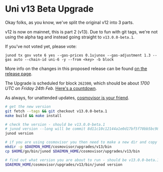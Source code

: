 # Uni v13 Beta Upgrade

Okay folks, as you know, we've split the original v12 into 3 parts.

v12 is now on mainnet, this is part 2 (v13). Due to fun with git tags, we're not using the alpha tag and instead going straight to `v13.0.0-beta.1`.

If you've not voted yet, please vote:

    junod tx gov vote 6 yes --gas-prices 0.1ujunox --gas-adjustment 1.3 --gas auto --chain-id uni-6 -y --from <key> -b block

More info on the changes in this proposed release can be found [on the release page](https://github.com/CosmosContracts/juno/releases/tag/v13.0.0-beta.1).

The Upgrade is scheduled for block `262300`, which should be about _1700 UTC on Friday 24th Feb_. [Here's a countdown](https://testnet.mintscan.io/juno-testnet/blocks/262300).

As always, for unattended updates, [cosmovisor is your friend](https://docs.junochain.com/validators/setting-up-cosmovisor).

```bash
# get the new version
git fetch --tags && git checkout v13.0.0-beta.1
make build && make install

# check the version - should be v13.0.0-beta.1
# junod version --long will be commit 8d11c10c12144a1e0d17bf5f70bb5bc98b3bf2f4
junod version

# if you are using cosmovisor you then need to make a new dir and copy this new binary
mkdir -p $DAEMON_HOME/cosmovisor/upgrades/v13/bin
cp $HOME/go/bin/junod $DAEMON_HOME/cosmovisor/upgrades/v13/bin

# find out what version you are about to run - should be v13.0.0-beta.1
$DAEMON_HOME/cosmovisor/upgrades/v13/bin/junod version
```
